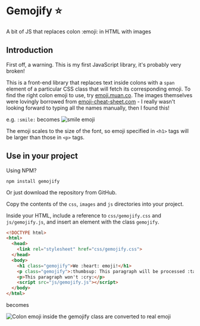 # Gemojify :star:
A bit of JS that replaces colon :emoji: in HTML with images

## Introduction
First off, a warning. This is my first JavaScript library, it's probably very broken!

This is a front-end library that replaces text inside colons with a `span` element of a particular CSS class that will fetch its corresponding emoji. To find the right colon emoji to use, try [emoji.muan.co](http://emoji.muan.co/). The images themselves were lovingly borrowed from [emoji-cheat-sheet.com](https://github.com/arvida/emoji-cheat-sheet.com/tree/master/public/graphics/emojis) - I really wasn't looking forward to typing all the names manually, then I found this!

e.g. `:smile:` becomes ![smile emoji](https://dl.dropboxusercontent.com/u/13316703/gemojify/smile.png)

The emoji scales to the size of the font, so emoji specified in `<h1>` tags will be larger than those in `<p>` tags.

## Use in your project

Using NPM?

```
npm install gemojify
```

Or just download the repository from GitHub.

Copy the contents of the `css`, `images` and `js` directories into your project.

Inside your HTML, include a reference to `css/gemojify.css` and `js/gemojify.js`, and insert an element with the class `gemojify`.

```html
<!DOCTYPE html>
<html>
  <head>
    <link rel="stylesheet" href="css/gemojify.css">
  </head>
  <body>
    <h1 class="gemojify">We :heart: emoji!</h1>
    <p class="gemojify">:thumbsup: This paragraph will be processed :tada:</p>
    <p>This paragraph won't :cry:</p>
    <script src="js/gemojify.js"></script>
  </body>
</html>
```

becomes

![Colon emoji inside the gemojify class are converted to real emoji](https://dl.dropboxusercontent.com/u/13316703/gemojify/gemojify_demo.png)
